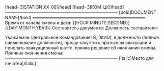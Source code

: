 [head=3]STATION XX-00[/head]
[head=3]КОМ-ЦК[/head]
═════════════════════════════════════
[bold]DOCUMENT NAME[/bold]
═════════════════════════════════════
Время от начала смены и дата: {{HOUR.MINUTE.SECOND}} {{DAY.MONTH.YEAR}}
Составитель документа:
Должность составителя:

Уважаемое Центральное Командование! Я, (ФИО), в должности (полное наименование должности), прошу запустить протоколы эвакуации и прислать эвакуационный шаттл, приняв решение об окончании смены.
Причина окончания смены:
═════════════════════════════════════
[italic]Место для печатей[/italic]
